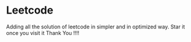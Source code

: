 # Leetcode
Adding all the solution of leetcode in simpler and in optimized way.
Star it once you visit it
Thank You !!!!
